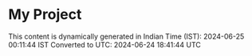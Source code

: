 # My Project

This content is dynamically generated in Indian Time (IST): 2024-06-25 00:11:44 IST
Converted to UTC: 2024-06-24 18:41:44 UTC
